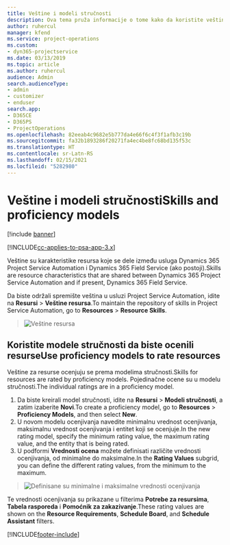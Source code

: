 ```yaml
---
title: Veštine i modeli stručnosti
description: Ova tema pruža informacije o tome kako da koristite veštine i modele stručnosti.
author: ruhercul
manager: kfend
ms.service: project-operations
ms.custom:
- dyn365-projectservice
ms.date: 03/13/2019
ms.topic: article
ms.author: ruhercul
audience: Admin
search.audienceType:
- admin
- customizer
- enduser
search.app:
- D365CE
- D365PS
- ProjectOperations
ms.openlocfilehash: 82eeab4c9682e5b777da4e66f6c4f3f1afb3c19b
ms.sourcegitcommit: fa32b1893286f20271fa4ec4be8fc68bd135f53c
ms.translationtype: HT
ms.contentlocale: sr-Latn-RS
ms.lasthandoff: 02/15/2021
ms.locfileid: "5282980"
---
```

# <a name="skills-and-proficiency-models"></a><span data-ttu-id="32d9d-103">Veštine i modeli stručnosti</span><span class="sxs-lookup"><span data-stu-id="32d9d-103">Skills and proficiency models</span></span>

[!include [banner](../includes/psa-now-project-operations.md)]

[!INCLUDE[cc-applies-to-psa-app-3.x](../includes/cc-applies-to-psa-app-3x.md)]

<span data-ttu-id="32d9d-104">Veštine su karakteristike resursa koje se dele između usluga Dynamics 365 Project Service Automation i Dynamics 365 Field Service (ako postoji).</span><span class="sxs-lookup"><span data-stu-id="32d9d-104">Skills are resource characteristics that are shared between Dynamics 365 Project Service Automation and if present, Dynamics 365 Field Service.</span></span> 

<span data-ttu-id="32d9d-105">Da biste održali spremište veština u usluzi Project Service Automation, idite na **Resursi** \> **Veštine resursa**.</span><span class="sxs-lookup"><span data-stu-id="32d9d-105">To maintain the repository of skills in Project Service Automation, go to **Resources** \> **Resource Skills**.</span></span> 

> ![Veštine resursa](media/Resource-Management-image84.png)

## <a name="use-proficiency-models-to-rate-resources"></a><span data-ttu-id="32d9d-107">Koristite modele stručnosti da biste ocenili resurse</span><span class="sxs-lookup"><span data-stu-id="32d9d-107">Use proficiency models to rate resources</span></span>

<span data-ttu-id="32d9d-108">Veštine za resurse ocenjuju se prema modelima stručnosti.</span><span class="sxs-lookup"><span data-stu-id="32d9d-108">Skills for resources are rated by proficiency models.</span></span> <span data-ttu-id="32d9d-109">Pojedinačne ocene su u modelu stručnosti.</span><span class="sxs-lookup"><span data-stu-id="32d9d-109">The individual ratings are in a proficiency model.</span></span> 

1. <span data-ttu-id="32d9d-110">Da biste kreirali model stručnosti, idite na **Resursi** \> **Modeli stručnosti**, a zatim izaberite **Novi**.</span><span class="sxs-lookup"><span data-stu-id="32d9d-110">To create a proficiency model, go to **Resources** \> **Proficiency Models**, and then select **New**.</span></span>
2. <span data-ttu-id="32d9d-111">U novom modelu ocenjivanja navedite minimalnu vrednost ocenjivanja, maksimalnu vrednost ocenjivanja i entitet koji se ocenjuje.</span><span class="sxs-lookup"><span data-stu-id="32d9d-111">In the new rating model, specify the minimum rating value, the maximum rating value, and the entity that is being rated.</span></span>
3. <span data-ttu-id="32d9d-112">U podformi **Vrednosti ocena** možete definisati različite vrednosti ocenjivanja, od minimalne do maksimalne.</span><span class="sxs-lookup"><span data-stu-id="32d9d-112">In the **Rating Values** subgrid, you can define the different rating values, from the minimum to the maximum.</span></span>

> ![Definisane su minimalne i maksimalne vrednosti ocenjivanja](media/Resource-Management-image85.png)

<span data-ttu-id="32d9d-114">Te vrednosti ocenjivanja su prikazane u filterima **Potrebe za resursima**, **Tabela rasporeda** i **Pomoćnik za zakazivanje**.</span><span class="sxs-lookup"><span data-stu-id="32d9d-114">These rating values are shown on the **Resource Requirements**, **Schedule Board**, and **Schedule Assistant** filters.</span></span>


[!INCLUDE[footer-include](../includes/footer-banner.md)]